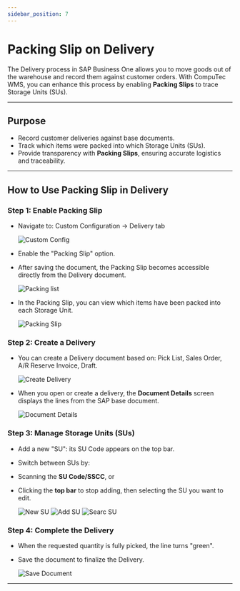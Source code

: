 ```yaml
---
sidebar_position: 7
---
```


# Packing Slip on Delivery

The Delivery process in SAP Business One allows you to move goods out of the warehouse and record them against customer orders. With CompuTec WMS, you can enhance this process by enabling **Packing Slips** to trace Storage Units (SUs).

---

## Purpose

- Record customer deliveries against base documents.  
- Track which items were packed into which Storage Units (SUs).  
- Provide transparency with **Packing Slips**, ensuring accurate logistics and traceability.

---

## How to Use Packing Slip in Delivery

### Step 1: Enable Packing Slip

- Navigate to: Custom Configuration → Delivery tab

    ![Custom Config](./media/packing-slip/config-pic.png)

- Enable the "Packing Slip" option.
- After saving the document, the Packing Slip becomes accessible directly from the Delivery document.

    ![Packing list](./media/packing-slip/packing-list.png)

- In the Packing Slip, you can view which items have been packed into each Storage Unit.

    ![Packing Slip](./media/packing-slip/packing-slip-items.png)

### Step 2: Create a Delivery

- You can create a Delivery document based on: Pick List, Sales Order, A/R Reserve Invoice, Draft.

    ![Create Delivery](./media/packing-slip/create-delivery.png)

- When you open or create a delivery, the **Document Details** screen displays the lines from the SAP base document.

    ![Document Details](./media/packing-slip/doc-det-screen.png)

### Step 3: Manage Storage Units (SUs)

- Add a new "SU": its SU Code appears on the top bar.  
- Switch between SUs by:  
- Scanning the **SU Code/SSCC**, or  
- Clicking the **top bar** to stop adding, then selecting the SU you want to edit.

    ![New SU](./media/packing-slip/new-su.png) ![Add SU](./media/packing-slip/add-su.png) ![Searc SU](./media/packing-slip/search-su.png)

### Step 4: Complete the Delivery

- When the requested quantity is fully picked, the line turns "green".  
- Save the document to finalize the Delivery.

    ![Save Document](./media/packing-slip/save-doc.png)

---
